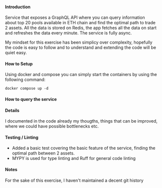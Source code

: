 #### Introduction
Service that exposes a GraphQL API where you can query information about top 20 pools available in ETH chain and find the optimal path to trade 2 assets. All the data is stored on Redis, the app fetches all the data on start and refreshes the data every minute. The service is fully async.

My mindset for this exercise has been simplicy over complexity, hopefully the code is easy to follow and to understand and extending the code will be quiet easy.

#### How to Setup
Using docker and compose you can simply start the containers by using the following command:

`docker compose up -d`

#### How to query the service


#### Details
I documented in the code already my thougths, things that can be improved, where we could have possible bottlenecks etc.

#### Testing / Linting
- Added a basic test covering the basic feature of the service, finding the optimal path between 2 assets.
- MYPY is used for type linting and Ruff for general code linting

#### Notes
For the sake of this exercise, I haven't maintained a decent git history